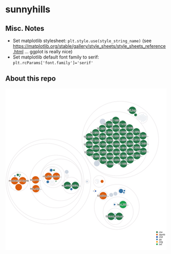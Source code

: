 # sunnyhills

## Misc. Notes
* Set matplotlib stylesheet: ```plt.style.use(style_string_name)``` (see https://matplotlib.org/stable/gallery/style_sheets/style_sheets_reference.html ... ggplot is really nice)
* Set matplotlib default font family to serif: ```plt.rcParams['font.family']='serif'```

## About this repo
![Visualization of this repo](./diagram.svg)
